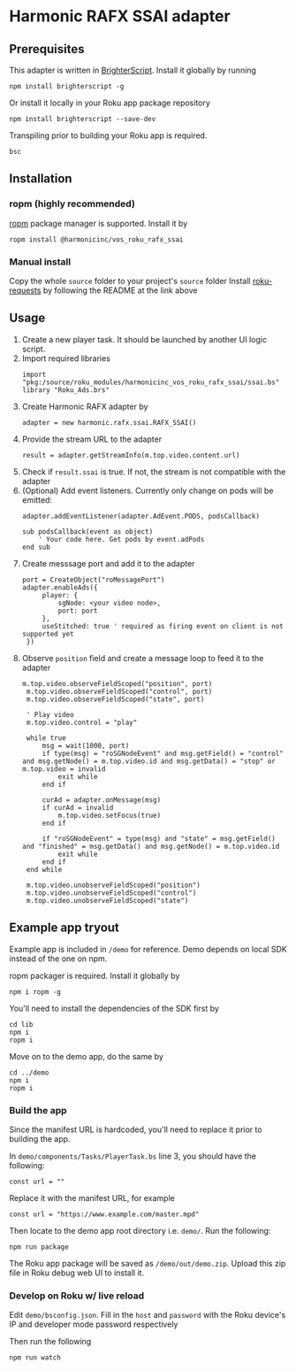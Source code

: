 # Harmonic RAFX SSAI adapter

## Prerequisites
This adapter is written in [BrighterScript](https://github.com/rokucommunity/brighterscript). Install it globally by running
```
npm install brighterscript -g
```
Or install it locally in your Roku app package repository
```
npm install brighterscript --save-dev
```
Transpiling prior to building your Roku app is required.
```
bsc
```

## Installation
### ropm (highly recommended)
[ropm](https://github.com/rokucommunity/ropm) package manager is supported. Install it by
```
ropm install @harmonicinc/vos_roku_rafx_ssai
```

### Manual install
Copy the whole `source` folder to your project's `source` folder
Install [roku-requests](https://github.com/rokucommunity/roku-requests) by following the README at the link above

## Usage
1. Create a new player task. It should be launched by another UI logic script.
1. Import required libraries
   ```
   import "pkg:/source/roku_modules/harmonicinc_vos_roku_rafx_ssai/ssai.bs"
   library "Roku_Ads.brs"
   ```
1. Create Harmonic RAFX adapter by 
   ```
   adapter = new harmonic.rafx.ssai.RAFX_SSAI()
   ```
1. Provide the stream URL to the adapter
   ```
   result = adapter.getStreamInfo(m.top.video.content.url)
   ```
1. Check if `result.ssai` is true. If not, the stream is not compatible with the adapter
1. (Optional) Add event listeners. Currently only change on pods will be emitted:
   ```
   adapter.addEventListener(adapter.AdEvent.PODS, podsCallback)

   sub podsCallback(event as object)
       ' Your code here. Get pods by event.adPods
   end sub

   ```
1. Create messsage port and add it to the adapter
   ```
   port = CreateObject("roMessagePort")
   adapter.enableAds({
        player: {
            sgNode: <your video node>,
            port: port
        },
        useStitched: true ' required as firing event on client is not supported yet
    })
   ```
1. Observe `position` field and create a message loop to feed it to the adapter
   ```
   m.top.video.observeFieldScoped("position", port)
    m.top.video.observeFieldScoped("control", port)
    m.top.video.observeFieldScoped("state", port)

    ' Play video
    m.top.video.control = "play"
    
    while true
        msg = wait(1000, port)
        if type(msg) = "roSGNodeEvent" and msg.getField() = "control" and msg.getNode() = m.top.video.id and msg.getData() = "stop" or m.top.video = invalid
            exit while
        end if
        
        curAd = adapter.onMessage(msg)
        if curAd = invalid
            m.top.video.setFocus(true)
        end if

        if "roSGNodeEvent" = type(msg) and "state" = msg.getField() and "finished" = msg.getData() and msg.getNode() = m.top.video.id
            exit while
        end if
    end while

    m.top.video.unobserveFieldScoped("position")
    m.top.video.unobserveFieldScoped("control")
    m.top.video.unobserveFieldScoped("state")
   ```

## Example app tryout
Example app is included in `/demo` for reference. Demo depends on local SDK instead of the one on npm.

ropm packager is required. Install it globally by
```
npm i ropm -g
```

You'll need to install the dependencies of the SDK first by
```
cd lib
npm i
ropm i
```

Move on to the demo app, do the same by
```
cd ../demo
npm i
ropm i
```

### Build the app
Since the manifest URL is hardcoded, you'll need to replace it prior to building the app.

In `demo/components/Tasks/PlayerTask.bs` line 3, you should have the following:
```
const url = ""
```
Replace it with the manifest URL, for example
```
const url = "https://www.example.com/master.mpd"
```
Then locate to the demo app root directory i.e. `demo/`. Run the following:

```
npm run package
```
The Roku app package will be saved as `/demo/out/demo.zip`. Upload this zip file in Roku debug web UI to install it.

### Develop on Roku w/ live reload
Edit `demo/bsconfig.json`. Fill in the `host` and `password` with the Roku device's IP and developer mode password respectively

Then run the following
```
npm run watch
```